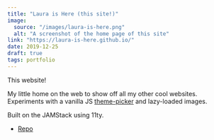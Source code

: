 ```yaml
---
title: "Laura is Here (this site!)"
image:
  source: "/images/laura-is-here.png"
  alt: "A screenshot of the home page of this site"
link: "https://laura-is-here.github.io/"
date: 2019-12-25
draft: true
tags: portfolio
---
```


This website!

My little home on the web to show off all my other cool websites. Experiments with a vanilla JS [theme-picker](#themeSwitch) and lazy-loaded images.

Built on the JAMStack using 11ty.

- [Repo](https://github.com/laura-is-here/laura-is-here-11ty/)
